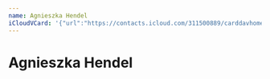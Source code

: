 ```yaml
---
name: Agnieszka Hendel
iCloudVCard: '{"url":"https://contacts.icloud.com/311500889/carddavhome/card/ZTIzMDM3ODMtOTZkOS00ZDFhLTk5YjktYmNjNThiMDEwMzEx.vcf","etag":"\"kmfhewde\"","data":"BEGIN:VCARD\r\nVERSION:3.0\r\nFN:\r\nN:Hendel;Agnieszka;;;\r\nUID:e2303783-96d9-4d1a-99b9-bcc58b010311\r\nPRODID:ez-vcard 0.9.13-fc\r\nREV:2025-04-03T22:07:02Z\r\nORG:;\r\nPHOTO;VALUE=uri:https://gateway.icloud.com/contacts/311500889/ck/card/9e234\r\n 8561857260277212ca4b6fa428d\r\nEND:VCARD"}'
---
```

# Agnieszka Hendel